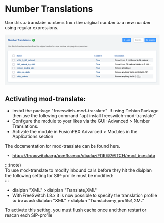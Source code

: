 # Number Translations

Use this to translate numbers from the original number to a new number
using regular expressions.

![image](../_static/images/advanced/number_translations/fusionpbx_number_translations1.png)

## Activating mod-translate:

- Install the package "freeswitch-mod-translate". If using
  Debian Package then use the following command "apt install
  freeswitch-mod-translate"
- Configure the module to your likes via the GUI: Advanced >
  Number Translations.
- Activate the module in FusionPBX Advanced > Modules in the
  Applications section

The documentation for mod-translate can be found here.

- <https://freeswitch.org/confluence/display/FREESWITCH/mod_translate>

:::(note)   
To use mod-translate to modify inbound calls before they hit the dialplan the following setting for SIP-profile must be modified:   
:::

 - dialplan "XML" > dialplan "Translate,XML"
 - With FreeSwitch 1.8.x it is now possible to specify the translation profile to be used: dialplan "XML" > dialplan "Translate:my_profile1,XML"

To activate this setting, you must flush cache once and then restart or
rescan each SIP-profile
